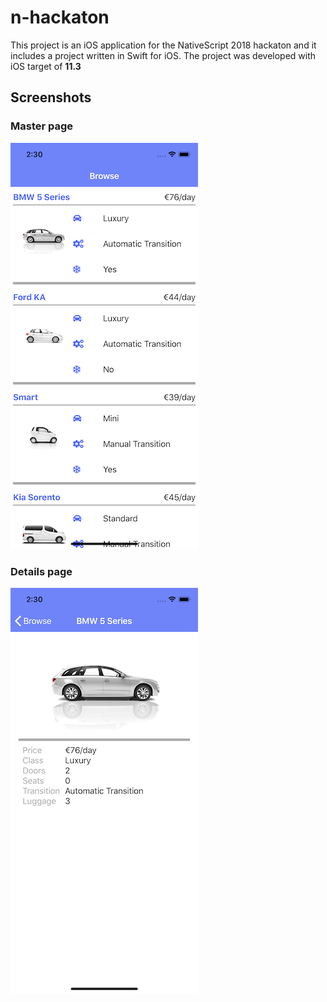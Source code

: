 # n-hackaton
This project is an iOS application for the NativeScript 2018 hackaton and it includes a project written in Swift for iOS. The project was developed with iOS target of **11.3**

## Screenshots
### Master page
<img src="screenshots/master.png">

### Details page
<img src="screenshots/details.png">